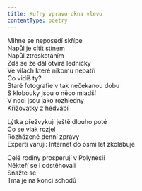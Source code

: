 ```yaml
---
title: Kufry vpravo okna vlevo
contentType: poetry
---
```


<section>

Mihne se neposedí skřípe  
Napůl je cítit stínem  
Napůl ztroskotáním  
Zdá se že dál otvírá ledničky  
Ve vilách které nikomu nepatří  
Co vidíš ty?  
Staré fotografie v tak nečekanou dobu  
S klobouky jsou o něco mladší  
V noci jsou jako rozhledny  
Křižovatky z hedvábí

</section>

<section>

Lýtka přežvykují ještě dlouho poté  
Co se vlak rozjel  
Rozházené denní zprávy  
Experti varují: Internet do osmi let zkolabuje

</section>

<section>

Celé rodiny prosperují v Polynésii  
Někteří se i odstěhovali  
Snažte se  
Tma je na konci schodů

</section>
